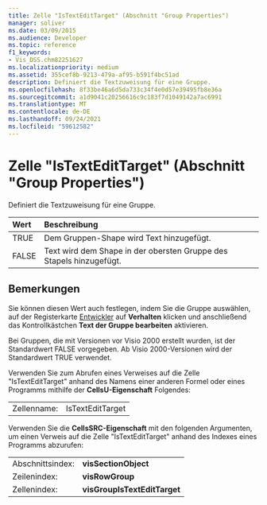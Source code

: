 ```yaml
---
title: Zelle "IsTextEditTarget" (Abschnitt "Group Properties")
manager: soliver
ms.date: 03/09/2015
ms.audience: Developer
ms.topic: reference
f1_keywords:
- Vis_DSS.chm82251627
ms.localizationpriority: medium
ms.assetid: 355cef8b-9213-479a-af95-b591f4bc51ad
description: Definiert die Textzuweisung für eine Gruppe.
ms.openlocfilehash: 8f33be46a6d5da733c34f4e0d57e39495fb8e36a
ms.sourcegitcommit: a1d9041c20256616c9c183f7d1049142a7ac6991
ms.translationtype: MT
ms.contentlocale: de-DE
ms.lasthandoff: 09/24/2021
ms.locfileid: "59612582"
---
```

# <a name="istextedittarget-cell-group-properties-section"></a>Zelle "IsTextEditTarget" (Abschnitt "Group Properties")

Definiert die Textzuweisung für eine Gruppe.
  
|**Wert**|**Beschreibung**|
|:-----|:-----|
|TRUE  <br/> |Dem Gruppen-Shape wird Text hinzugefügt.  <br/> |
|FALSE  <br/> |Text wird dem Shape in der obersten Gruppe des Stapels hinzugefügt.  <br/> |
   
## <a name="remarks"></a>Bemerkungen

Sie können diesen Wert auch festlegen, indem Sie die Gruppe auswählen, auf der Registerkarte [Entwickler](run-in-developer-mode-display-the-developer-tab.md) auf **Verhalten** klicken und anschließend das Kontrollkästchen **Text der Gruppe bearbeiten** aktivieren. 
  
Bei Gruppen, die mit Versionen vor Visio 2000 erstellt wurden, ist der Standardwert FALSE vorgegeben. Ab Visio 2000-Versionen wird der Standardwert TRUE verwendet. 
  
Verwenden Sie zum Abrufen eines Verweises auf die Zelle "IsTextEditTarget" anhand des Namens einer anderen Formel oder eines Programms mithilfe der **CellsU-Eigenschaft** Folgendes: 
  
|||
|:-----|:-----|
|Zellenname:  <br/> |IsTextEditTarget  <br/> |
   
Verwenden Sie die **CellsSRC-Eigenschaft** mit den folgenden Argumenten, um einen Verweis auf die Zelle "IsTextEditTarget" anhand des Indexes eines Programms abzurufen: 
  
|||
|:-----|:-----|
|Abschnittsindex:  <br/> |**visSectionObject** <br/> |
|Zeilenindex:  <br/> |**visRowGroup** <br/> |
|Zellenindex:  <br/> |**visGroupIsTextEditTarget** <br/> |
   

